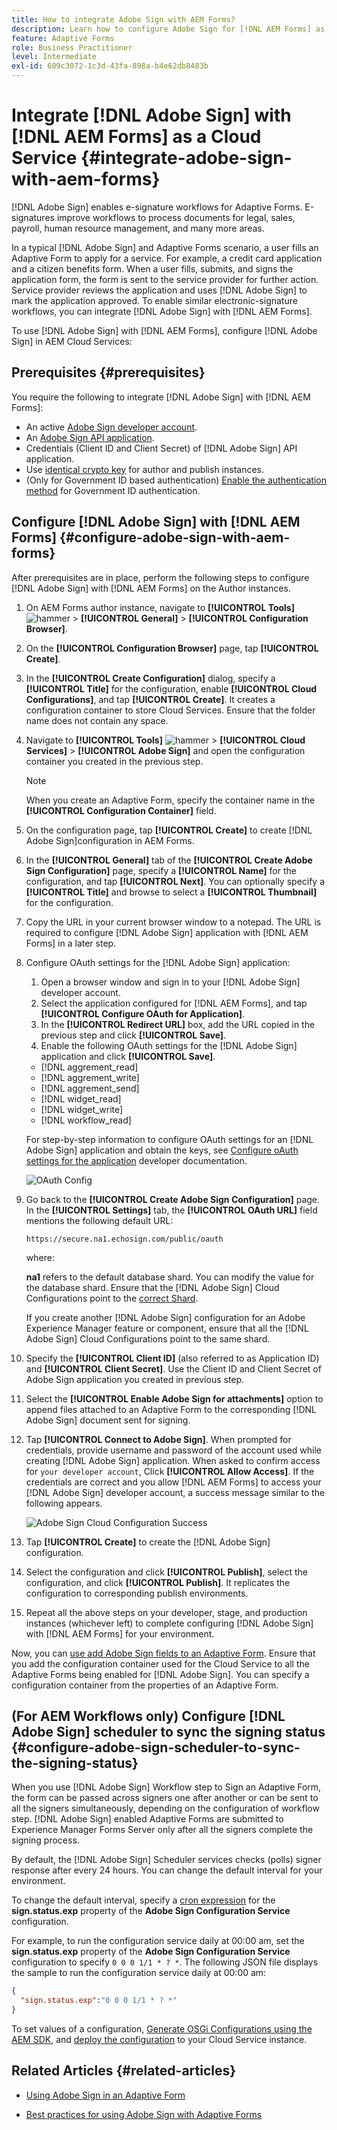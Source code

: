 ```yaml
---
title: How to integrate Adobe Sign with AEM Forms?
description: Learn how to configure Adobe Sign for [!DNL AEM Forms] as a Cloud Service?
feature: Adaptive Forms
role: Business Practitioner
level: Intermediate
exl-id: 609c3072-1c3d-43fa-898a-b4e62db8483b
---
```

# Integrate [!DNL Adobe Sign] with [!DNL AEM Forms] as a Cloud Service  {#integrate-adobe-sign-with-aem-forms}

[!DNL Adobe Sign] enables e-signature workflows for Adaptive Forms. E-signatures improve workflows to process documents for legal, sales, payroll, human resource management, and many more areas.

In a typical [!DNL Adobe Sign] and Adaptive Forms scenario, a user fills an Adaptive Form to apply for a service. For example, a credit card application and a citizen benefits form. When a user fills, submits, and signs the application form, the form is sent to the service provider for further action. Service provider reviews the application and uses [!DNL Adobe Sign] to mark the application approved. To enable similar electronic-signature workflows, you can integrate [!DNL Adobe Sign] with [!DNL AEM Forms].

To use [!DNL Adobe Sign] with [!DNL AEM Forms], configure [!DNL Adobe Sign] in AEM Cloud Services:

## Prerequisites {#prerequisites}

You require the following to integrate [!DNL Adobe Sign] with [!DNL AEM Forms]:

* An active [Adobe Sign developer account](https://acrobat.adobe.com/us/en/sign/developer-form.html).
* An [Adobe Sign API application](https://www.adobe.io/apis/documentcloud/sign/docs.html#!adobedocs/adobe-sign/master/gstarted/create_app.md).
* Credentials (Client ID and Client Secret) of [!DNL Adobe Sign] API application.
* Use [identical crypto key](https://experienceleague.adobe.com/docs/experience-manager-65/administering/security/security-checklist.html?lang=en#make-sure-you-properly-replicate-encryption-keys-when-needed) for author and publish instances.
* (Only for Government ID based authentication) [Enable the authentication method](https://helpx.adobe.com/sign/using/adobesign-authentication-government-id.html#AuditReport) for Government ID authentication.

## Configure [!DNL Adobe Sign] with [!DNL AEM Forms] {#configure-adobe-sign-with-aem-forms}

After prerequisites are in place, perform the following steps to configure [!DNL Adobe Sign] with [!DNL AEM Forms] on the Author instances.

1. On AEM Forms author instance, navigate to **[!UICONTROL Tools]** ![hammer](assets/hammer.png) &gt; **[!UICONTROL General]** &gt; **[!UICONTROL Configuration Browser]**.
1. On the **[!UICONTROL Configuration Browser]** page, tap **[!UICONTROL Create]**.
1. In the **[!UICONTROL Create Configuration]** dialog, specify a **[!UICONTROL Title]** for the configuration, enable **[!UICONTROL Cloud Configurations]**, and tap **[!UICONTROL Create]**. It creates a configuration container to store  Cloud Services. Ensure that the folder name does not contain any space.
1. Navigate to **[!UICONTROL Tools]** ![hammer](assets/hammer.png) &gt; **[!UICONTROL Cloud Services]** &gt; **[!UICONTROL Adobe Sign]** and open the configuration container you created in the previous step.

   >[!NOTE]
   >
   >When you create an Adaptive Form, specify the container name in the **[!UICONTROL Configuration Container]** field.  
  
1. On the configuration page, tap **[!UICONTROL Create]** to create [!DNL Adobe Sign]configuration in AEM Forms.
1. In the **[!UICONTROL General]** tab of the **[!UICONTROL Create Adobe Sign Configuration]** page, specify a **[!UICONTROL Name]** for the configuration, and tap **[!UICONTROL Next]**. You can optionally specify a **[!UICONTROL Title]** and browse to select a **[!UICONTROL Thumbnail]** for the configuration.

1. Copy the URL in your current browser window to a notepad. The URL is required to configure [!DNL Adobe Sign] application with [!DNL AEM Forms] in a later step.

1. Configure OAuth settings for the [!DNL Adobe Sign] application:

    1. Open a browser window and sign in to your [!DNL Adobe Sign] developer account.
    1. Select the application configured for [!DNL AEM Forms], and tap **[!UICONTROL Configure OAuth for Application]**.
    1. In the **[!UICONTROL Redirect URL]** box, add the URL copied in the previous step and click **[!UICONTROL Save]**.
    1. Enable the following OAuth settings for the [!DNL Adobe Sign] application and click **[!UICONTROL Save]**.

    * [!DNL aggrement_read]
    * [!DNL aggrement_write]
    * [!DNL aggrement_send]
    * [!DNL widget_read]
    * [!DNL widget_write]
    * [!DNL workflow_read]

   For step-by-step information to configure OAuth settings for an [!DNL Adobe Sign] application and obtain the keys, see [Configure oAuth settings for the application](https://www.adobe.io/apis/documentcloud/sign/docs.html#!adobedocs/adobe-sign/master/gstarted/configure_oauth.md) developer documentation.

   ![OAuth Config](assets/oauthconfig_new.png)

1. Go back to the **[!UICONTROL Create Adobe Sign Configuration]** page. In the **[!UICONTROL Settings]** tab, the **[!UICONTROL OAuth URL]** field mentions the following default URL:

   `https://secure.na1.echosign.com/public/oauth`

   where:

   **na1** refers to the default database shard. You can modify the value for the database shard. Ensure that  the [!DNL Adobe Sign] Cloud Configurations point to the [correct Shard](https://helpx.adobe.com/sign/using/identify-account-shard.html).

   If you create another [!DNL Adobe Sign] configuration for an Adobe Experience Manager feature or component, ensure that all the [!DNL Adobe Sign] Cloud Configurations point to the same shard.

1. Specify the **[!UICONTROL Client ID]** (also referred to as Application ID) and **[!UICONTROL Client Secret]**. Use the Client ID and Client Secret of Adobe Sign application you created in previous step.

1. Select the **[!UICONTROL Enable Adobe Sign for attachments]** option to append files attached to an Adaptive Form to the corresponding [!DNL Adobe Sign] document sent for signing.

1. Tap **[!UICONTROL Connect to Adobe Sign]**. When prompted for credentials, provide username and password of the account used while creating [!DNL Adobe Sign] application. When asked to confirm access for `your developer account`, Click **[!UICONTROL Allow Access]**. If the credentials are correct and you allow [!DNL AEM Forms] to access your [!DNL Adobe Sign] developer account, a success message similar to the following appears.

   ![Adobe Sign Cloud Configuration Success](assets/adobe-sign-cloud-configuration-success.png)

1. Tap **[!UICONTROL Create]** to create the [!DNL Adobe Sign] configuration.

1. Select the configuration and click **[!UICONTROL Publish]**, select the configuration, and click **[!UICONTROL Publish]**. It replicates the configuration to corresponding publish environments.

1. Repeat all the above steps on your developer, stage, and production instances (whichever left) to complete configuring [!DNL Adobe Sign] with [!DNL AEM Forms] for your environment.

Now, you can [use add Adobe Sign fields to an Adaptive Form](working-with-adobe-sign.md). Ensure that you add the configuration container used for the Cloud Service to all the Adaptive Forms being enabled for [!DNL Adobe Sign]. You can specify a configuration container from the  properties of an Adaptive Form.

## (For AEM Workflows only) Configure [!DNL Adobe Sign] scheduler to sync the signing status {#configure-adobe-sign-scheduler-to-sync-the-signing-status}

When you use [!DNL Adobe Sign] Workflow step to Sign an Adaptive Form, the form can be passed across signers one after another or can be sent to all the signers simultaneously, depending on the configuration of workflow step. [!DNL Adobe Sign] enabled Adaptive Forms are submitted to Experience Manager Forms Server only after all the signers complete the signing process.

By default, the [!DNL Adobe Sign] Scheduler services checks (polls) signer response after every 24 hours. You can change the default interval for your environment.

To change the default interval, specify a [cron expression](https://en.wikipedia.org/wiki/Cron#CRON_expression) for the **sign.status.exp** property of the **Adobe Sign Configuration Service** configuration.

For example, to run the configuration service daily at 00:00 am, set the **sign.status.exp** property of the **Adobe Sign Configuration Service** configuration to specify `0 0 0 1/1 * ? *`. The following JSON file displays the sample to run the configuration service daily at 00:00 am:

```json
{
  "sign.status.exp":"0 0 0 1/1 * ? *"
}
```

To set values of a configuration, [Generate OSGi Configurations using the AEM SDK](https://experienceleague.adobe.com/docs/experience-manager-cloud-service/implementing/deploying/configuring-osgi.html?lang=en#generating-osgi-configurations-using-the-aem-sdk-quickstart), and [deploy the configuration](https://experienceleague.adobe.com/docs/experience-manager-cloud-service/implementing/using-cloud-manager/deploy-code.html?lang=en#deployment-process) to your Cloud Service instance.

<!-- , perform the following steps:

1. Log in to [!DNL AEM Forms] Server with admin credentials and navigate to **[!UICONTROL Tools]** &gt;**[!UICONTROL Operations]** &gt; **[!UICONTROL Web Console]**.

   You can also open the following URL in a browser window:
   `https://server/system/console/configMgr`

1. Locate and open the **[!UICONTROL Adobe Sign Configuration Service]** option. Specify a [cron expression](https://en.wikipedia.org/wiki/Cron#CRON_expression) in the **Status Update Scheduler Expression** field and click **Save**. For example, to run the configuration service daily at 00:00 am, specify `0 0 0 1/1 * ? *` in the **Status Update Scheduler Expression** field.

Default interval to sync status of [!DNL Adobe Sign] is now changed. -->

## Related Articles {#related-articles}

* [Using Adobe Sign in an Adaptive Form](working-with-adobe-sign.md)

* [Best practices for using Adobe Sign with Adaptive Forms](https://medium.com/adobetech/using-adobe-sign-to-e-sign-an-adaptive-form-heres-the-best-way-to-do-it-dc3e15f9b684)
